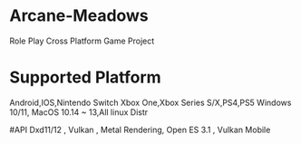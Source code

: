 # Arcane-Meadows
Role Play Cross Platform Game Project

# Supported Platform
Android,IOS,Nintendo Switch
Xbox One,Xbox Series S/X,PS4,PS5
Windows 10/11, MacOS 10.14 ~ 13,All linux Distr

#API
Dxd11/12 , Vulkan , Metal Rendering, Open ES 3.1 , Vulkan Mobile




